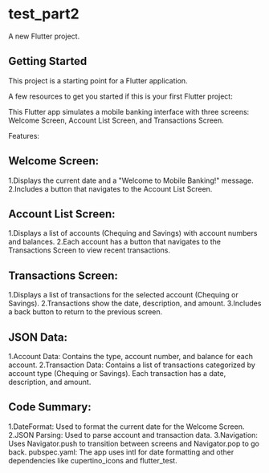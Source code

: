  # test_part2

A new Flutter project.

## Getting Started

This project is a starting point for a Flutter application.

A few resources to get you started if this is your first Flutter project:
  

  This Flutter app simulates a mobile banking interface with three screens: Welcome Screen, Account List Screen, and Transactions Screen.

Features:
## Welcome Screen:

1.Displays the current date and a "Welcome to Mobile Banking!" message.
2.Includes a button that navigates to the Account List Screen.

## Account List Screen:

1.Displays a list of accounts (Chequing and Savings) with account numbers and balances.
2.Each account has a button that navigates to the Transactions Screen to view recent transactions.

## Transactions Screen:

1.Displays a list of transactions for the selected account (Chequing or Savings).
2.Transactions show the date, description, and amount.
3.Includes a back button to return to the previous screen.

## JSON Data:
1.Account Data: Contains the type, account number, and balance for each account.
2.Transaction Data: Contains a list of transactions categorized by account type (Chequing or Savings). Each transaction has a date, description, and amount.

## Code Summary:
1.DateFormat: Used to format the current date for the Welcome Screen.
2.JSON Parsing: Used to parse account and transaction data.
3.Navigation: Uses Navigator.push to transition between screens and Navigator.pop to go back.
pubspec.yaml:
The app uses intl for date formatting and other dependencies like cupertino_icons and flutter_test.
